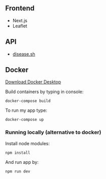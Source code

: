 ## Frontend
- Next.js 
- Leaflet 

## API
- [disease.sh](https://disease.sh/)

## Docker
[Download Docker Desktop](https://www.docker.com/get-started)

Build containers by typing in console:
```console
docker-compose build
```

To run my app type:
```console
docker-compose up
```

### Running locally (alternative to docker)

Install node modules:
```console
npm install
```

And run app by:
```console
npm run dev
```


